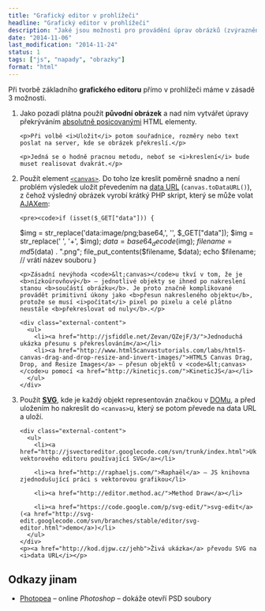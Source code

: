 ```yaml
---
title: "Grafický editor v prohlížeči"
headline: "Grafický editor v prohlížeči"
description: "Jaké jsou možnosti pro provádění úprav obrázků (zvýraznění, přidání popisků apod.) přímo v prohlížeči."
date: "2014-11-06"
last_modification: "2014-11-24"
status: 1
tags: ["js", "napady", "obrazky"]
format: "html"
---
```


<p>Při tvorbě základního <b>grafického editoru</b> přímo v prohlížeči máme v zásadě 3 možnosti.</p>

<ol>
  <li>
    <p>Jako pozadí plátna použít <b>původní obrázek</b> a nad ním vytvářet úpravy překrýváním <a href="/position#absolute">absolutně posicovanými</a> HTML elementy.</p>
    
    <p>Při volbě <i>Uložit</i> potom souřadnice, rozměry nebo text poslat na server, kde se obrázek překreslí.</p>
    
    <p>Jedná se o hodně pracnou metodu, neboť se <i>kreslení</i> bude muset realisovat dvakrát.</p>
  </li>
  
  <li>
    <p>Použít element <a href="/canvas"><code>&lt;canvas></code></a>. Do toho lze kreslit poměrně snadno a není problém výsledek uložit převedením na <a href="/data-uri">data URL</a> (<code>canvas.toDataURL()</code>), z čehož výsledný obrázek vyrobí krátký PHP skript, který se může volat <a href="/ajax">AJAXem</a>:</p>
    
    <pre><code>if (isset($_GET["data"])) {
  $img = str_replace('data:image/png;base64,', '', $_GET["data"]);
  $img = str_replace(' ', '+', $img);
  $data = base64_decode($img);
  $filename = md5($data) . ".png";
  file_put_contents($filename, $data);
  echo $filename; // vrátí název souboru
}</code></pre>
    
    <p>Zásadní nevýhoda <code>&lt;canvas></code>u tkví v tom, že je <b>nízkoúrovňový</b> – jednotlivé objekty se ihned po nakreslení stanou <b>součástí obrázku</b>. Je proto značně komplikované provádět primitivní úkony jako <b>přesun nakresleného objektu</b>, protože se musí <i>počítat</i> pixel po pixelu a celé plátno neustále <b>překreslovat od nuly</b>.</p>
    
    <div class="external-content">
      <ul>
        <li><a href="http://jsfiddle.net/Zevan/QZejF/3/">Jednoduchá ukázka přesunu s překreslováním</a></li>
        <li><a href="http://www.html5canvastutorials.com/labs/html5-canvas-drag-and-drop-resize-and-invert-images/">HTML5 Canvas Drag, Drop, and Resize Images</a> – přesun objektů v <code>&lt;canvas></code>u pomocí <a href="http://kineticjs.com/">KineticJS</a></li>
      </ul>
    </div>
  </li>
  
  <li>
    <p>Použít <a href="/svg"><b>SVG</b></a>, kde je každý objekt representován značkou v <a href="/dom">DOMu</a>, a před uložením ho nakreslit do <code>&lt;canvas></code>u, který se potom převede na data URL a uloží.</p>
    
    <div class="external-content">
      <ul>
        <li><a href="http://jsvectoreditor.googlecode.com/svn/trunk/index.html">Ukázka vektorového editoru používající SVG</a></li>
        
        <li><a href="http://raphaeljs.com/">Raphaël</a> – JS knihovna zjednodušující práci s vektorovou grafikou</li>
        
        <li><a href="http://editor.method.ac/">Method Draw</a></li>
        
        <li><a href="https://code.google.com/p/svg-edit/">svg-edit</a> (<a href="http://svg-edit.googlecode.com/svn/branches/stable/editor/svg-editor.html">demo</a>)</li>
      </ul>
    </div>
    <p><a href="http://kod.djpw.cz/jehb">Živá ukázka</a> převodu SVG na <i>data URL</i></p>
  </li>
</ol>

<h2 id="odkazy">Odkazy jinam</h2>

<ul>
  <li><a href="https://www.photopea.com">Photopea</a> – online <i>Photoshop</i> – dokáže otevří PSD soubory</li>
</ul>